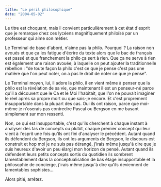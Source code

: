 ```yaml
---
title: "Le péril philosophique"
date: "2004-05-02"
---
```


Le titre est choquant, mais il convient particulièrement à cet état d'esprit que je remarque chez ces lycéens magnifiquement philoïsé par un professeur qui aime son métier.

Le Terminal de base d'abord, n'aime pas la philo. Pourquoi ? La raison non avoués et que ça les fatigue d'écrire du texte alors que le bac de français est passé et que franchement la philo ça sert à rien. Que ça ne serve à rien est également une raison avouée, à laquelle on peut ajouter la traditionnelle rébellion : "de toute façon la philo c'est ce que je pense c'est pas une matière que l'on peut noter, on a pas le droit de noter ce que je pense".

Le Terminal moyen, lui, il adore la philo, il en vient même à penser que la philo est la révélation de sa vie, que maintenant il est un penseur-né parce qu'il a découvert que le Ca et le Moi l'habitait, que l'on ne pouvait imaginer le réel après sa propre mort ou que sais-je encore. Et c'est proprement insupportable dans la plupart des cas. Oui ils ont raison, parce que moi-même je n'oserais pas contredire Pascal ou Bergson en me basant simplement sur mon ressenti.

Non, ce qui est insupportable, c'est qu'ils cherchent à chaque instant à analyser des tas de concepts ou plutôt, chaque premier concept qui leur vient à l'esprit une fois qu'ils ont fini d'analyser le précédent. Autant quand ils défendent du Bergson, ils ont les arguments de Bergson, le discours est construit et hop moi je ne suis pas dérangé, j'irais même jusqu'à dire que je suis heureux d'avoir un peu élargi mon horizon de pensé. Autant quand ils défendent leurs petits concepts sortis du quotidien ils sombrent lamentablement dans la conceptualisation de bas étage insupportable et la philosophie de concierge, j'irais même jusqu'à dire qu'ils deviennent de lamentables sophistes...

Alors pitié, arrêtez.
